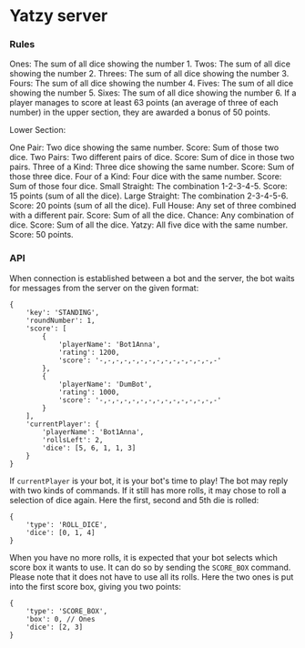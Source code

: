 # Yatzy server

### Rules

Ones: The sum of all dice showing the number 1.
Twos: The sum of all dice showing the number 2.
Threes: The sum of all dice showing the number 3.
Fours: The sum of all dice showing the number 4.
Fives: The sum of all dice showing the number 5.
Sixes: The sum of all dice showing the number 6.
If a player manages to score at least 63 points (an average of three of each number) in the upper section, they are awarded a bonus of 50 points.

Lower Section:

One Pair: Two dice showing the same number. Score: Sum of those two dice.
Two Pairs: Two different pairs of dice. Score: Sum of dice in those two pairs.
Three of a Kind: Three dice showing the same number. Score: Sum of those three dice.
Four of a Kind: Four dice with the same number. Score: Sum of those four dice.
Small Straight: The combination 1-2-3-4-5. Score: 15 points (sum of all the dice).
Large Straight: The combination 2-3-4-5-6. Score: 20 points (sum of all the dice).
Full House: Any set of three combined with a different pair. Score: Sum of all the dice.
Chance: Any combination of dice. Score: Sum of all the dice.
Yatzy: All five dice with the same number. Score: 50 points.


### API

When connection is established between a bot and the server, the bot waits for messages from the server on the given format:

    {
        'key': 'STANDING',
        'roundNumber': 1,
        'score': [
            {
                'playerName': 'Bot1Anna',
                'rating': 1200,
                'score': '-,-,-,-,-,-,-,-,-,-,-,-,-,-,-'
            },
            {
                'playerName': 'DumBot',
                'rating': 1000,
                'score': '-,-,-,-,-,-,-,-,-,-,-,-,-,-,-'
            }
        ],
        'currentPlayer': {
            'playerName': 'Bot1Anna',
            'rollsLeft': 2,
            'dice': [5, 6, 1, 1, 3]
        }
    }
    
If `currentPlayer` is your bot, it is your bot's time to play! The bot may reply with two kinds of commands. If it still
has more rolls, it may chose to roll a selection of dice again. Here the first, second and 5th die is rolled:

    {
        'type': 'ROLL_DICE',
        'dice': [0, 1, 4]
    }
    
When you have no more rolls, it is expected that your bot selects which score box it wants to use. It can do so by 
sending the `SCORE_BOX` command. Please note that it does not have to use all its rolls. Here the two ones is put
into the first score box, giving you two points:
    
    {
        'type': 'SCORE_BOX',
        'box': 0, // Ones
        'dice': [2, 3]
    }
